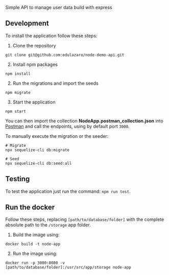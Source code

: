 Simple API to manage user data build with express

## Development

To install the application follow these steps:

1. Clone the repository
  ```
  git clone git@github.com:edulazaro/node-demo-api.git
  ```
2. Install npm packages
  ```
  npm install
  ```
2. Run the migrations and import the seeds
  ```
  npm migrate
  ```
3. Start the application
  ```
  npm start
  ```

You can then import the collection **NodeApp.postman_collection.json** into [Postman](https://www.postman.com/) and call the endpoints, using by default port `3000`.

To manually execute the migration or the seeder:

```
# Migrate
npx sequelize-cli db:migrate

# Seed
npx sequelize-cli db:seed:all
```

## Testing

To test the application just run the command: `npm run test`.

## Run the docker

Follow these steps, replacing `[path/to/database/folder]` with the complete absolute path to the `/storage` app folder.

1. Build the image using:
  ```
  docker build -t node-app
  ```
2. Run the image using:
  ```
  docker run -p 3000:8080 -v [path/to/database/folder]:/usr/src/app/storage node-app
  ```



